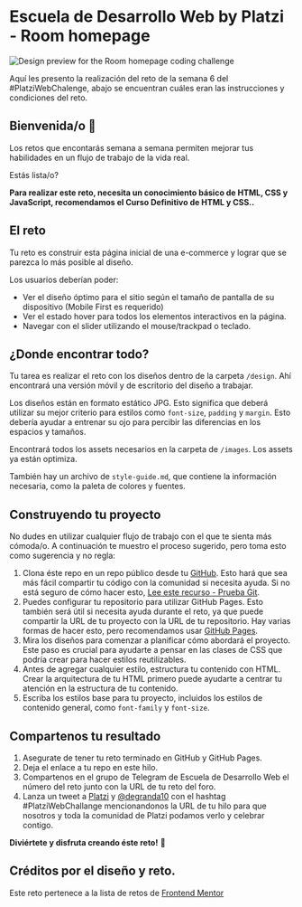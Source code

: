 # Escuela de Desarrollo Web by Platzi - Room homepage

![Design preview for the Room homepage coding challenge](https://firebasestorage.googleapis.com/v0/b/room-homepage.appspot.com/o/desktop-preview.jpg?alt=media&token=0b7ba08f-dbbf-4e3c-9139-2ee8c7842780)

Aquí les presento la realización del reto de la semana 6 del #PlatziWebChalenge, abajo se encuentran cuáles eran las instrucciones y condiciones del reto.

## Bienvenida/o 👋

Los retos que encontarás semana a semana permiten mejorar tus habilidades en un flujo de trabajo de la vida real.

Estás lista/o?

**Para realizar este reto, necesita un conocimiento básico de HTML, CSS y JavaScript, recomendamos el Curso Definitivo de HTML y CSS..**

## El reto

Tu reto es construir esta página inicial de una e-commerce y lograr que se parezca lo más posible al diseño.

Los usuarios deberían poder:

- Ver el diseño óptimo para el sitio según el tamaño de pantalla de su dispositivo (Mobile First es requerido)
- Ver el estado hover para todos los elementos interactivos en la página.
- Navegar con el slider utilizando el mouse/trackpad o teclado.

## ¿Donde encontrar todo?

Tu tarea es realizar el reto con los diseños dentro de la carpeta `/design`. Ahí encontrará una versión móvil y de escritorio del diseño a trabajar.

Los diseños están en formato estático JPG. Esto significa que deberá utilizar su mejor criterio para estilos como `font-size`, `padding` y `margin`. Esto debería ayudar a entrenar su ojo para percibir las diferencias en los espacios y tamaños.

Encontrará todos los assets necesarios en la carpeta de `/images`. Los assets ya están optimiza.

También hay un archivo de `style-guide.md`, que contiene la información necesaria, como la paleta de colores y fuentes.

## Construyendo tu proyecto

No dudes en utilizar cualquier flujo de trabajo con el que te sienta más cómoda/o. A continuación te muestro el proceso sugerido, pero toma esto como sugerencia y no regla:

1. Clona éste repo en un repo público desde tu [GitHub](https://github.com/). Esto hará que sea más fácil compartir tu código con la comunidad si necesita ayuda. Si no está seguro de cómo hacer esto, [Lee este recurso - Prueba Git](https://try.github.io/).
2. Puedes configurar tu repositorio para utilizar GitHub Pages. Esto también será útil si necesita ayuda durante el reto, ya que puede compartir la URL de tu proyecto con la URL de tu repositorio. Hay varias formas de hacer esto, pero recomendamos usar [GitHub Pages](https://pages.github.com/).
3. Mira los diseños para comenzar a planificar cómo abordará el proyecto. Este paso es crucial para ayudarte a pensar en las clases de CSS que podría crear para hacer estilos reutilizables.
4. Antes de agregar cualquier estilo, estructura tu contenido con HTML. Crear la arquitectura de tu HTML primero puede ayudarte a centrar tu atención en la estructura de tu contenido.
5. Escriba los estilos base para tu proyecto, incluidos los estilos de contenido general, como `font-family` y `font-size`.

## Compartenos tu resultado

1. Asegurate de tener tu reto terminado en GitHub y GitHub Pages.
2. Deja el enlace a tu repo en este hilo.
3. Compartenos en el grupo de Telegram de Escuela de Desarrollo Web el número del reto junto con la URL de tu reto del foro.
4. Lanza un tweet a [Platzi](https://twitter.com/platzi) y [@degranda10](https://twitter.com/degranda10) con el hashtag #PlatziWebChallange mencionandonos la URL de tu hilo para que nosotros y toda la comunidad de Platzi podamos verlo y celebrar contigo.

**Diviértete y disfruta creando éste reto!** 🚀

## Créditos por el diseño y reto.

Este reto pertenece a la lista de retos de [Frontend Mentor](https://www.frontendmentor.io/dashboard)
